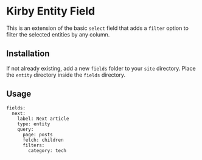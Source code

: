 # Kirby Entity Field

This is an extension of the basic `select` field that adds a `filter` option to filter the selected entities by any column.

## Installation
If not already existing, add a new `fields` folder to your `site` directory. Place the `entity` directory inside the `fields` directory.

## Usage

```
fields:
  next:
    label: Next article
    type: entity
    query:
      page: posts
      fetch: children
      filters: 
        category: tech
